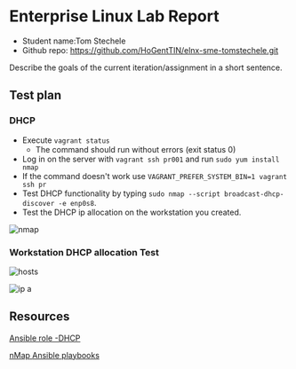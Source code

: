 # Enterprise Linux Lab Report

- Student name:Tom Stechele
- Github repo: <https://github.com/HoGentTIN/elnx-sme-tomstechele.git>

Describe the goals of the current iteration/assignment in a short sentence.



## Test plan

### DHCP


- Execute `vagrant status `
    - The command should run without errors (exit status 0)
- Log in on the server with `vagrant ssh pr001` and run `sudo yum install nmap`
- If the command doesn't work use `VAGRANT_PREFER_SYSTEM_BIN=1 vagrant ssh pr`
- Test DHCP functionality by typing `sudo nmap --script broadcast-dhcp-discover -e enp0s8`.
- Test the DHCP ip allocation on the workstation you created.


![nmap](https://github.com/tomstechele/elnx-sme-tomstechele/blob/tomstechele/report/Images/04-DHCP/nmap.JPG)


### Workstation DHCP allocation Test

![hosts](https://github.com/tomstechele/elnx-sme-tomstechele/blob/tomstechele/report/Images/04-DHCP/ethernetHost.JPG)

![ip a](https://github.com/tomstechele/elnx-sme-tomstechele/blob/tomstechele/report/Images/04-DHCP/ipa.JPG)





## Resources

[Ansible role -DHCP](https://github.com/bertvv/ansible-role-dhcp)

[nMap ](https://nmap.org/nsedoc/scripts/dhcp-discover.html)
[Ansible playbooks](https://docs.ansible.com/ansible/playbooks.html)
